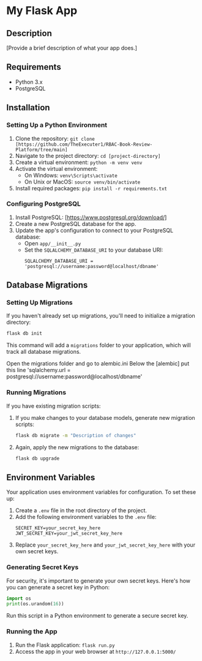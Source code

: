 
# My Flask App

## Description
[Provide a brief description of what your app does.]

## Requirements
- Python 3.x
- PostgreSQL

## Installation

### Setting Up a Python Environment
1. Clone the repository: `git clone [https://github.com/TheExecuter1/RBAC-Book-Review-Platform/tree/main]`
2. Navigate to the project directory: `cd [project-directory]`
3. Create a virtual environment: `python -m venv venv`
4. Activate the virtual environment:
   - On Windows: `venv\Scripts\activate`
   - On Unix or MacOS: `source venv/bin/activate`
5. Install required packages: `pip install -r requirements.txt`

### Configuring PostgreSQL
1. Install PostgreSQL: [https://www.postgresql.org/download/]
2. Create a new PostgreSQL database for the app.
3. Update the app's configuration to connect to your PostgreSQL database:
   - Open `app/__init__.py` 
   - Set the `SQLALCHEMY_DATABASE_URI` to your database URI: 
     ```
     SQLALCHEMY_DATABASE_URI = 'postgresql://username:password@localhost/dbname'
     ```

## Database Migrations

### Setting Up Migrations
If you haven't already set up migrations, you'll need to initialize a migration directory:

```bash
flask db init
```

This command will add a `migrations` folder to your application, which will track all database migrations.

Open the migrations folder and go to alembic.ini
Below the [alembic] put this line 'sqlalchemy.url = postgresql://username:password@localhost/dbname'

### Running Migrations

If you have existing migration scripts:

1. If you make changes to your database models, generate new migration scripts:
   ```bash
   flask db migrate -m "Description of changes"
   ```

2. Again, apply the new migrations to the database:
   ```bash
   flask db upgrade
   ```

## Environment Variables

Your application uses environment variables for configuration. To set these up:

1. Create a `.env` file in the root directory of the project.
2. Add the following environment variables to the `.env` file:
   ```
   SECRET_KEY=your_secret_key_here
   JWT_SECRET_KEY=your_jwt_secret_key_here
   ```
3. Replace `your_secret_key_here` and `your_jwt_secret_key_here` with your own secret keys.

### Generating Secret Keys
For security, it's important to generate your own secret keys. Here's how you can generate a secret key in Python:

```python
import os
print(os.urandom(16))
```

Run this script in a Python environment to generate a secure secret key.

### Running the App
1. Run the Flask application: `flask run.py`
3. Access the app in your web browser at `http://127.0.0.1:5000/`

